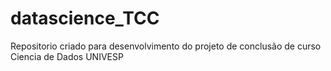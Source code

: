 # datascience_TCC
Repositorio criado para desenvolvimento do projeto de conclusão de curso Ciencia de Dados UNIVESP
